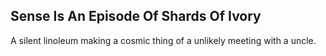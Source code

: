 Sense Is An Episode Of Shards Of Ivory
--------------------------------------
A silent linoleum making a cosmic thing of a unlikely meeting with a uncle.  
